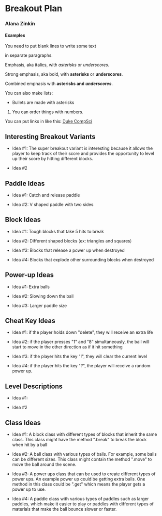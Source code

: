 # Breakout Plan
### Alana Zinkin


#### Examples

You need to put blank lines to write some text

in separate paragraphs.


Emphasis, aka italics, with *asterisks* or _underscores_.

Strong emphasis, aka bold, with **asterisks** or __underscores__.

Combined emphasis with **asterisks and _underscores_**.


You can also make lists:
* Bullets are made with asterisks
1. You can order things with numbers.


You can put links in like this: [Duke CompSci](https://www.cs.duke.edu)



## Interesting Breakout Variants

 * Idea #1: The super breakout variant is interesting because it allows the player to keep track of their score
and provides the opportunity to level up their score by hitting different blocks.

 * Idea #2


## Paddle Ideas

 * Idea #1: Catch and release paddle

 * Idea #2: V shaped paddle with two sides


## Block Ideas

 * Idea #1: Tough blocks that take 5 hits to break

 * Idea #2: Different shaped blocks (ex: triangles and squares)

 * Idea #3: Blocks that release a power up when destroyed

 * Idea #4: Blocks that explode other surrounding blocks when destroyed 


## Power-up Ideas

 * Idea #1: Extra balls 

 * Idea #2: Slowing down the ball

 * Idea #3: Larger paddle size


## Cheat Key Ideas

* Idea #1: if the player holds down "delete", they will receive an extra life

* Idea #2: if the player presses "1" and "8" simultaneously, the ball will start to move in the other direction as if it hit something

* Idea #3: if the player hits the key "!", they will clear the current level

* Idea #4: if the player hits the key "?", the player will receive a random power up.


## Level Descriptions

 * Idea #1: 

 * Idea #2


## Class Ideas

 * Idea #1: A block class with different types of blocks that inherit the same class.
    This class might have the method ".break" to break the block when hit by a ball

 * Idea #2: A ball class with various types of balls. For example, some balls can be different sizes.
This class might contain the method ".move" to move the ball around the scene.

 * Idea #3: A power ups class that can be used to create different types of power ups. An example power up could be
    getting extra balls. One method in this class could be ".get" which means the player gets a power up to use.

 * Idea #4: A paddle class with various types of paddles such as larger paddles, which make it easier to play
 or paddles with different types of materials that make the ball bounce slower or faster.


